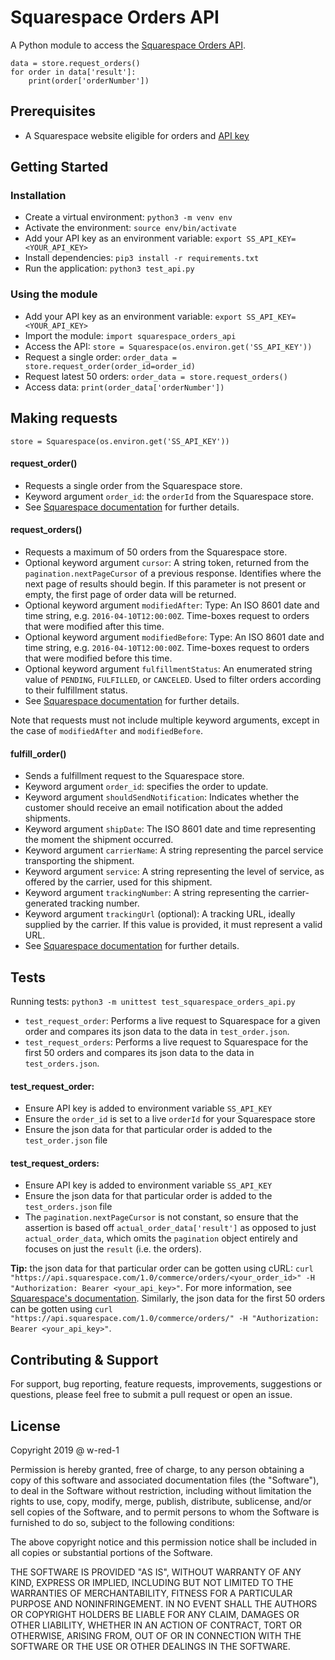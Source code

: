 # Squarespace Orders API

A Python module to access the [Squarespace Orders API](https://developers.squarespace.com/commerce-apis/orders-api-overview).

```
data = store.request_orders()
for order in data['result']:
	print(order['orderNumber'])
```

## Prerequisites

* A Squarespace website eligible for orders and [API key](https://support.squarespace.com/hc/en-us/articles/236297987-Squarespace-API-keys#toc-orders-api)

## Getting Started

### Installation

* Create a virtual environment: `python3 -m venv env`
* Activate the environment: `source env/bin/activate`
* Add your API key as an environment variable: `export SS_API_KEY=<YOUR_API_KEY>`
* Install dependencies: `pip3 install -r requirements.txt`
* Run the application: `python3 test_api.py`

### Using the module

* Add your API key as an environment variable: `export SS_API_KEY=<YOUR_API_KEY>`
* Import the module: `import squarespace_orders_api`
* Access the API: `store = Squarespace(os.environ.get('SS_API_KEY'))`
* Request a single order: `order_data = store.request_order(order_id=order_id)`
* Request latest 50 orders: `order_data = store.request_orders()`
* Access data: `print(order_data['orderNumber'])`

## Making requests

`store = Squarespace(os.environ.get('SS_API_KEY'))`

#### request_order()

* Requests a single order from the Squarespace store.
* Keyword argument `order_id`: the `orderId` from the Squarespace store.
* See [Squarespace documentation](https://developers.squarespace.com/commerce-apis/retrieving-an-order) for further details.

#### request_orders()

* Requests a maximum of 50 orders from the Squarespace store.
* Optional keyword argument `cursor`: A string token, returned from the `pagination.nextPageCursor` of a previous response. Identifies where the next page of results should begin. If this parameter is not present or empty, the first page of order data will be returned.
* Optional keyword argument `modifiedAfter`: Type: An ISO 8601 date and time string, e.g. `2016-04-10T12:00:00Z`. Time-boxes request to orders that were modified after this time.
* Optional keyword argument `modifiedBefore`: Type: An ISO 8601 date and time string, e.g. `2016-04-10T12:00:00Z`. Time-boxes request to orders that were modified before this time.
* Optional keyword argument `fulfillmentStatus`: An enumerated string value of `PENDING`, `FULFILLED`, or `CANCELED`. Used to filter orders according to their fulfillment status.
* See [Squarespace documentation](https://developers.squarespace.com/commerce-apis/retrieving-all-orders) for further details.

Note that requests must not include multiple keyword arguments, except in the case of `modifiedAfter` and `modifiedBefore`.

#### fulfill_order()

* Sends a fulfillment request to the Squarespace store.
* Keyword argument `order_id`: specifies the order to update.
* Keyword argument `shouldSendNotification`: Indicates whether the customer should receive an email notification about the added shipments.
* Keyword argument `shipDate`: The ISO 8601 date and time representing the moment the shipment occurred.
* Keyword argument `carrierName`: A string representing the parcel service transporting the shipment.
* Keyword argument `service`: A string representing the level of service, as offered by the carrier, used for this shipment.
* Keyword argument `trackingNumber`: A string representing the carrier-generated tracking number.
* Keyword argument `trackingUrl` (optional): A tracking URL, ideally supplied by the carrier. If this value is provided, it must represent a valid URL.
* See [Squarespace documentation](https://developers.squarespace.com/commerce-apis/fulfilling-an-order)  for further details.

## Tests

Running tests: `python3 -m unittest test_squarespace_orders_api.py`

* `test_request_order`: Performs a live request to Squarespace for a given order and compares its json data to the data in `test_order.json`.
* `test_request_orders`: Performs a live request to Squarespace for the first 50 orders and compares its json data to the data in `test_orders.json`.

#### test_request_order: 

* Ensure API key is added to environment variable `SS_API_KEY`
* Ensure the `order_id` is set to a live `orderId` for your Squarespace store
* Ensure the json data for that particular order is added to the `test_order.json` file

#### test_request_orders:

* Ensure API key is added to environment variable `SS_API_KEY`
* Ensure the json data for that particular order is added to the `test_orders.json` file
* The `pagination.nextPageCursor` is not constant, so ensure that the assertion is based off `actual_order_data['result']` as opposed to just `actual_order_data`, which omits the `pagination` object entirely and focuses on just the `result` (i.e. the orders).

**Tip:** the json data for that particular order can be gotten using cURL: `curl "https://api.squarespace.com/1.0/commerce/orders/<your_order_id>" -H "Authorization: Bearer <your_api_key>"`. For more information, see [Squarespace's documentation](https://developers.squarespace.com/commerce-apis/retrieving-an-order). Similarly, the json data for the first 50 orders can be gotten using `curl "https://api.squarespace.com/1.0/commerce/orders/" -H "Authorization: Bearer <your_api_key>"`.

## Contributing & Support

For support, bug reporting, feature requests, improvements, suggestions or questions, please feel free to submit a pull request or open an issue.

## License

Copyright 2019 @ w-red-1

Permission is hereby granted, free of charge, to any person obtaining a copy of this software and associated documentation files (the "Software"), to deal in the Software without restriction, including without limitation the rights to use, copy, modify, merge, publish, distribute, sublicense, and/or sell copies of the Software, and to permit persons to whom the Software is furnished to do so, subject to the following conditions:

The above copyright notice and this permission notice shall be included in all copies or substantial portions of the Software.

THE SOFTWARE IS PROVIDED "AS IS", WITHOUT WARRANTY OF ANY KIND, EXPRESS OR IMPLIED, INCLUDING BUT NOT LIMITED TO THE WARRANTIES OF MERCHANTABILITY, FITNESS FOR A PARTICULAR PURPOSE AND NONINFRINGEMENT. IN NO EVENT SHALL THE AUTHORS OR COPYRIGHT HOLDERS BE LIABLE FOR ANY CLAIM, DAMAGES OR OTHER LIABILITY, WHETHER IN AN ACTION OF CONTRACT, TORT OR OTHERWISE, ARISING FROM, OUT OF OR IN CONNECTION WITH THE SOFTWARE OR THE USE OR OTHER DEALINGS IN THE SOFTWARE.
